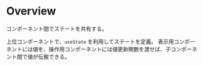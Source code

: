 # Overview
コンポーネント間でステートを共有する。

上位コンポーネントで、`useState` を利用してステートを定義。
表示用コンポーネントには値を、操作用コンポーネントには値更新関数を渡せば、子コンポーネント間で値が伝搬できる。


